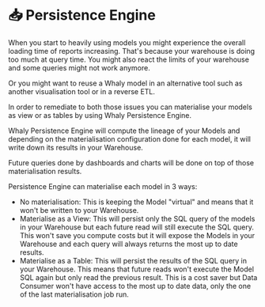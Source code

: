 # 📥 Persistence Engine

When you start to heavily using models you might experience the overall loading time of reports increasing. That's because your warehouse is doing too much at query time. You might also react the limits of your warehouse and some queries might not work anymore.

Or you might want to reuse a Whaly model in an alternative tool such as another visualisation tool or in a reverse ETL.

In order to remediate to both those issues you can materialise your models as view or as tables by using Whaly Persistence Engine.

Whaly Persistence Engine will compute the lineage of your Models and depending on the materialisation configuration done for each model, it will write down its results in your Warehouse.

Future queries done by dashboards and charts will be done on top of those materialisation results.

Persistence Engine can materialise each model in 3 ways:

* No materialisation: This is keeping the Model "virtual" and means that it won't be written to your Warehouse.
* Materialise as a View: This will persist only the SQL query of the models in your Warehouse but each future read will still execute the SQL query. This won't save you compute costs but it will expose the Models in your Warehouse and each query will always returns the most up to date results.
* Materialise as a Table: This will persist the results of the SQL query in your Warehouse. This means that future reads won't execute the Model SQL again but only read the previous result. This is a cost saver but Data Consumer won't have access to the most up to date data, only the one of the last materialisation job run.

